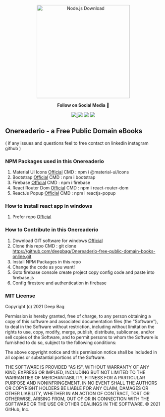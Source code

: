 <p align="center">
  <img src="https://avatars.githubusercontent.com/u/83749656?v=4" alt="Node.js Download" width="300">
</p>
<p align="center"><strong>Follow on Social Media 👋</strong></p>
<div align="center">
 <a href="https://twitter.com/erdeepbag"><img src="https://img.shields.io/badge/twitter-%231DA1F2.svg?&style=for-the-badge&logo=twitter&logoColor=white"/>
 <a href="https://www.linkedin.com/in/deep-bag-360764170/"><img src="https://img.shields.io/badge/linkedin-%230077B5.svg?&style=for-the-badge&logo=linkedin&logoColor=white"/></a> 
 <a href="https://www.instagram.com/er.deepbag/"><img src="https://img.shields.io/badge/instagram-%23E4405F.svg?&style=for-the-badge&logo=instagram&logoColor=white"/></a>
 <a href="https://www.facebook.com/deep.bagh.509/"><img src="https://img.shields.io/badge/facebook-%231877F2.svg?&style=for-the-badge&logo=facebook&logoColor=white"/></a>
</div>

## Onereaderio - a Free Public Domain eBooks
( if any issues and questions feel to free contact on linkedin instagram github )

### NPM Packages used in this Onereaderio

1. Material UI Icons <a href="https://www.npmjs.com/package/@material-ui/icons">Official</a> CMD : npm i @material-ui/icons
2. Bootstrap <a href="https://www.npmjs.com/package/bootstrap">Official</a> CMD : npm i bootstrap
3. Firebase <a href="https://www.npmjs.com/package/firebase">Official</a> CMD : npm i firebase
4. React Router Dom  <a href="https://www.npmjs.com/package/react-router-dom">Official</a> CMD : npm i react-router-dom
5. ReactJs Popup  <a href="https://www.npmjs.com/package/reactjs-popup">Official</a> CMD : npm i reactjs-popup

### How to install react app in windows

1. Prefer repo <a href="https://github.com/deepbag/How-to-install-React-in-Windows" target="_blank">Official</a>

### How to Contribute in this Onereaderio

1. Download GIT software for windows <a href="https://git-scm.com/downloads">Official</a>
2. Clone this repo CMD : git clone https://github.com/deepbag/Onereaderio-free-public-domain-books-online.git
3. Install NPM Packages in this repo
4. Change the code as you want!
5. Goto firebase console create project copy config code and paste into firebase.js
6. Config firestore and authentication in firebase

### MIT License
Copyright (c) 2021 Deep Bag

Permission is hereby granted, free of charge, to any person obtaining a copy
of this software and associated documentation files (the "Software"), to deal
in the Software without restriction, including without limitation the rights
to use, copy, modify, merge, publish, distribute, sublicense, and/or sell
copies of the Software, and to permit persons to whom the Software is
furnished to do so, subject to the following conditions:

The above copyright notice and this permission notice shall be included in all
copies or substantial portions of the Software.

THE SOFTWARE IS PROVIDED "AS IS", WITHOUT WARRANTY OF ANY KIND, EXPRESS OR
IMPLIED, INCLUDING BUT NOT LIMITED TO THE WARRANTIES OF MERCHANTABILITY,
FITNESS FOR A PARTICULAR PURPOSE AND NONINFRINGEMENT. IN NO EVENT SHALL THE
AUTHORS OR COPYRIGHT HOLDERS BE LIABLE FOR ANY CLAIM, DAMAGES OR OTHER
LIABILITY, WHETHER IN AN ACTION OF CONTRACT, TORT OR OTHERWISE, ARISING FROM,
OUT OF OR IN CONNECTION WITH THE SOFTWARE OR THE USE OR OTHER DEALINGS IN THE
SOFTWARE.
© 2021 GitHub, Inc.
